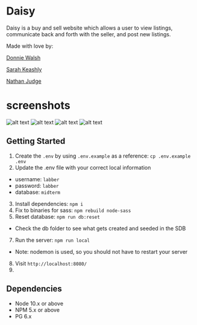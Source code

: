 # Daisy 

Daisy is a buy and sell website which allows a user to view listings, communicate back and forth with the seller, and post new listings.

Made with love by:

[Donnie Walsh](https://github.com/WigglyDonnie)

[Sarah Keashly](https://github.com/SarahKeashly)

[Nathan Judge](https://github.com/nathan-judge)


# screenshots
![alt text](https://github.com/WigglyDonnie/daisy/blob/master/media/Screen%20Shot%202021-12-08%20at%2010.45.27%20AM.png?raw=true)
![alt text](https://github.com/WigglyDonnie/daisy/blob/master/media/Screen%20Shot%202021-12-08%20at%2010.45.44%20AM.png?raw=true)
![alt text](https://github.com/WigglyDonnie/daisy/blob/master/media/Screen%20Shot%202021-12-08%20at%2010.45.55%20AM.png?raw=true)
![alt text](https://github.com/WigglyDonnie/daisy/blob/master/media/Screen%20Shot%202021-12-08%20at%2010.47.08%20AM.png?raw=true)



## Getting Started

1. Create the `.env` by using `.env.example` as a reference: `cp .env.example .env`
2. Update the .env file with your correct local information

- username: `labber`
- password: `labber`
- database: `midterm`

3. Install dependencies: `npm i`
4. Fix to binaries for sass: `npm rebuild node-sass`
5. Reset database: `npm run db:reset`

- Check the db folder to see what gets created and seeded in the SDB

7. Run the server: `npm run local`

- Note: nodemon is used, so you should not have to restart your server

8. Visit `http://localhost:8080/`
9. 
## Dependencies

- Node 10.x or above
- NPM 5.x or above
- PG 6.x


